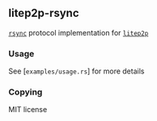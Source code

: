 ## litep2p-rsync

[`rsync`](https://rsync.samba.org/) protocol implementation for [`litep2p`](https://github.com/paritytech/litep2p)

### Usage

See [`examples/usage.rs`] for more details

### Copying

MIT license

